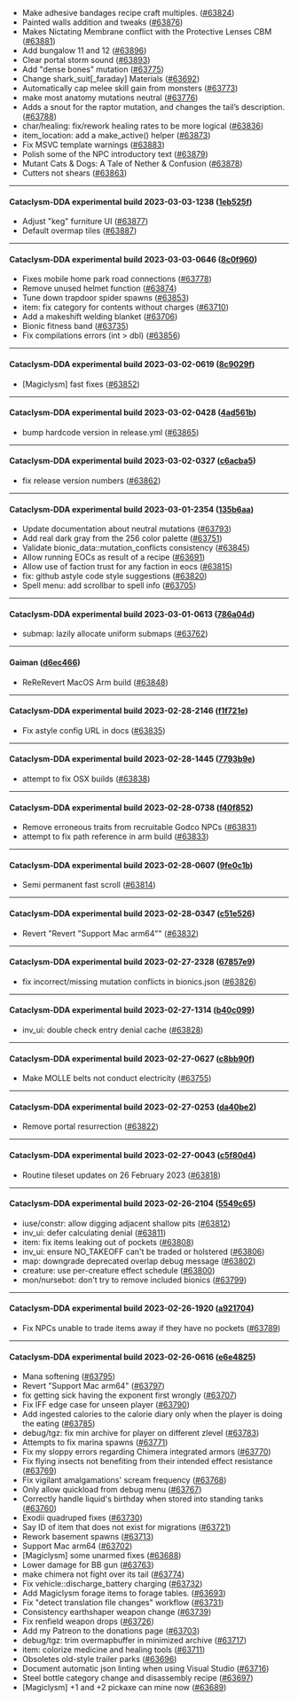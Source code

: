 * Make adhesive bandages recipe craft multiples. ([#63824](https://github.com/CleverRaven/Cataclysm-DDA/pull/63824))
* Painted walls addition and tweaks ([#63876](https://github.com/CleverRaven/Cataclysm-DDA/pull/63876))
* Makes Nictating Membrane conflict with the Protective Lenses CBM ([#63881](https://github.com/CleverRaven/Cataclysm-DDA/pull/63881))
* Add bungalow 11 and 12 ([#63896](https://github.com/CleverRaven/Cataclysm-DDA/pull/63896))
* Clear portal storm sound ([#63893](https://github.com/CleverRaven/Cataclysm-DDA/pull/63893))
* Add "dense bones" mutation ([#63775](https://github.com/CleverRaven/Cataclysm-DDA/pull/63775))
* Change shark_suit[_faraday] Materials ([#63692](https://github.com/CleverRaven/Cataclysm-DDA/pull/63692))
* Automatically cap melee skill gain from monsters ([#63773](https://github.com/CleverRaven/Cataclysm-DDA/pull/63773))
* make most anatomy mutations neutral ([#63776](https://github.com/CleverRaven/Cataclysm-DDA/pull/63776))
* Adds a snout for the raptor mutation, and changes the tail’s description. ([#63788](https://github.com/CleverRaven/Cataclysm-DDA/pull/63788))
* char/healing: fix/rework healing rates to be more logical ([#63836](https://github.com/CleverRaven/Cataclysm-DDA/pull/63836))
* item_location: add a make_active() helper ([#63873](https://github.com/CleverRaven/Cataclysm-DDA/pull/63873))
* Fix MSVC template warnings ([#63883](https://github.com/CleverRaven/Cataclysm-DDA/pull/63883))
* Polish some of the NPC introductory text ([#63879](https://github.com/CleverRaven/Cataclysm-DDA/pull/63879))
* Mutant Cats & Dogs: A Tale of Nether & Confusion ([#63878](https://github.com/CleverRaven/Cataclysm-DDA/pull/63878))
* Cutters not shears ([#63863](https://github.com/CleverRaven/Cataclysm-DDA/pull/63863))

---

#### Cataclysm-DDA experimental build 2023-03-03-1238 ([1eb525f](https://github.com/CleverRaven/Cataclysm-DDA/releases/tag/cdda-experimental-2023-03-03-1238))

* Adjust "keg" furniture UI ([#63877](https://github.com/CleverRaven/Cataclysm-DDA/pull/63877))
* Default overmap tiles ([#63887](https://github.com/CleverRaven/Cataclysm-DDA/pull/63887))

---

#### Cataclysm-DDA experimental build 2023-03-03-0646 ([8c0f960](https://github.com/CleverRaven/Cataclysm-DDA/releases/tag/cdda-experimental-2023-03-03-0646))

* Fixes mobile home park road connections ([#63778](https://github.com/CleverRaven/Cataclysm-DDA/pull/63778))
* Remove unused helmet function ([#63874](https://github.com/CleverRaven/Cataclysm-DDA/pull/63874))
* Tune down trapdoor spider spawns ([#63853](https://github.com/CleverRaven/Cataclysm-DDA/pull/63853))
* item: fix category for contents without charges ([#63710](https://github.com/CleverRaven/Cataclysm-DDA/pull/63710))
* Add a makeshift welding blanket ([#63706](https://github.com/CleverRaven/Cataclysm-DDA/pull/63706))
* Bionic fitness band ([#63735](https://github.com/CleverRaven/Cataclysm-DDA/pull/63735))
* Fix compilations errors (int > dbl) ([#63856](https://github.com/CleverRaven/Cataclysm-DDA/pull/63856))

---

#### Cataclysm-DDA experimental build 2023-03-02-0619 ([8c9029f](https://github.com/CleverRaven/Cataclysm-DDA/releases/tag/cdda-experimental-2023-03-02-0619))

* [Magiclysm] fast fixes ([#63852](https://github.com/CleverRaven/Cataclysm-DDA/pull/63852))

---

#### Cataclysm-DDA experimental build 2023-03-02-0428 ([4ad561b](https://github.com/CleverRaven/Cataclysm-DDA/releases/tag/cdda-experimental-2023-03-02-0428))

* bump hardcode version in release.yml ([#63865](https://github.com/CleverRaven/Cataclysm-DDA/pull/63865))

---

#### Cataclysm-DDA experimental build 2023-03-02-0327 ([c6acba5](https://github.com/CleverRaven/Cataclysm-DDA/releases/tag/cdda-experimental-2023-03-02-0327))

* fix release version numbers ([#63862](https://github.com/CleverRaven/Cataclysm-DDA/pull/63862))

---

#### Cataclysm-DDA experimental build 2023-03-01-2354 ([135b6aa](https://github.com/CleverRaven/Cataclysm-DDA/releases/tag/cdda-experimental-2023-03-01-2354))

* Update documentation about neutral mutations ([#63793](https://github.com/CleverRaven/Cataclysm-DDA/pull/63793))
* Add real dark gray from the 256 color palette ([#63751](https://github.com/CleverRaven/Cataclysm-DDA/pull/63751))
* Validate bionic_data::mutation_conflicts consistency ([#63845](https://github.com/CleverRaven/Cataclysm-DDA/pull/63845))
* Allow running EOCs as result of a recipe ([#63691](https://github.com/CleverRaven/Cataclysm-DDA/pull/63691))
* Allow use of faction trust for any faction in eocs ([#63815](https://github.com/CleverRaven/Cataclysm-DDA/pull/63815))
* fix: github astyle code style suggestions ([#63820](https://github.com/CleverRaven/Cataclysm-DDA/pull/63820))
* Spell menu: add scrollbar to spell info ([#63705](https://github.com/CleverRaven/Cataclysm-DDA/pull/63705))

---

#### Cataclysm-DDA experimental build 2023-03-01-0613 ([786a04d](https://github.com/CleverRaven/Cataclysm-DDA/releases/tag/cdda-experimental-2023-03-01-0613))

* submap: lazily allocate uniform submaps ([#63762](https://github.com/CleverRaven/Cataclysm-DDA/pull/63762))

---

#### Gaiman ([d6ec466](https://github.com/CleverRaven/Cataclysm-DDA/releases/tag/0.G))

* ReReRevert MacOS Arm build ([#63848](https://github.com/CleverRaven/Cataclysm-DDA/pull/63848))

---

#### Cataclysm-DDA experimental build 2023-02-28-2146 ([f1f721e](https://github.com/CleverRaven/Cataclysm-DDA/releases/tag/cdda-experimental-2023-02-28-2146))

* Fix astyle config URL in docs ([#63835](https://github.com/CleverRaven/Cataclysm-DDA/pull/63835))

---

#### Cataclysm-DDA experimental build 2023-02-28-1445 ([7793b9e](https://github.com/CleverRaven/Cataclysm-DDA/releases/tag/cdda-experimental-2023-02-28-1445))

* attempt to fix OSX builds ([#63838](https://github.com/CleverRaven/Cataclysm-DDA/pull/63838))

---

#### Cataclysm-DDA experimental build 2023-02-28-0738 ([f40f852](https://github.com/CleverRaven/Cataclysm-DDA/releases/tag/cdda-experimental-2023-02-28-0738))

* Remove erroneous traits from recruitable Godco NPCs ([#63831](https://github.com/CleverRaven/Cataclysm-DDA/pull/63831))
* attempt to fix path reference in arm build ([#63833](https://github.com/CleverRaven/Cataclysm-DDA/pull/63833))

---

#### Cataclysm-DDA experimental build 2023-02-28-0607 ([9fe0c1b](https://github.com/CleverRaven/Cataclysm-DDA/releases/tag/cdda-experimental-2023-02-28-0607))

* Semi permanent fast scroll ([#63814](https://github.com/CleverRaven/Cataclysm-DDA/pull/63814))

---

#### Cataclysm-DDA experimental build 2023-02-28-0347 ([c51e526](https://github.com/CleverRaven/Cataclysm-DDA/releases/tag/cdda-experimental-2023-02-28-0347))

* Revert "Revert "Support Mac arm64"" ([#63832](https://github.com/CleverRaven/Cataclysm-DDA/pull/63832))

---

#### Cataclysm-DDA experimental build 2023-02-27-2328 ([67857e9](https://github.com/CleverRaven/Cataclysm-DDA/releases/tag/cdda-experimental-2023-02-27-2328))

* fix incorrect/missing mutation conflicts in bionics.json ([#63826](https://github.com/CleverRaven/Cataclysm-DDA/pull/63826))

---

#### Cataclysm-DDA experimental build 2023-02-27-1314 ([b40c099](https://github.com/CleverRaven/Cataclysm-DDA/releases/tag/cdda-experimental-2023-02-27-1314))

* inv_ui: double check entry denial cache ([#63828](https://github.com/CleverRaven/Cataclysm-DDA/pull/63828))

---

#### Cataclysm-DDA experimental build 2023-02-27-0627 ([c8bb90f](https://github.com/CleverRaven/Cataclysm-DDA/releases/tag/cdda-experimental-2023-02-27-0627))

* Make MOLLE belts not conduct electricity ([#63755](https://github.com/CleverRaven/Cataclysm-DDA/pull/63755))

---

#### Cataclysm-DDA experimental build 2023-02-27-0253 ([da40be2](https://github.com/CleverRaven/Cataclysm-DDA/releases/tag/cdda-experimental-2023-02-27-0253))

* Remove portal resurrection ([#63822](https://github.com/CleverRaven/Cataclysm-DDA/pull/63822))

---

#### Cataclysm-DDA experimental build 2023-02-27-0043 ([c5f80d4](https://github.com/CleverRaven/Cataclysm-DDA/releases/tag/cdda-experimental-2023-02-27-0043))

* Routine tileset updates on 26 February 2023 ([#63818](https://github.com/CleverRaven/Cataclysm-DDA/pull/63818))

---

#### Cataclysm-DDA experimental build 2023-02-26-2104 ([5549c65](https://github.com/CleverRaven/Cataclysm-DDA/releases/tag/cdda-experimental-2023-02-26-2104))

* iuse/constr: allow digging adjacent shallow pits ([#63812](https://github.com/CleverRaven/Cataclysm-DDA/pull/63812))
* inv_ui: defer calculating denial ([#63811](https://github.com/CleverRaven/Cataclysm-DDA/pull/63811))
* item: fix items leaking out of pockets ([#63808](https://github.com/CleverRaven/Cataclysm-DDA/pull/63808))
* inv_ui: ensure NO_TAKEOFF can't be traded or holstered ([#63806](https://github.com/CleverRaven/Cataclysm-DDA/pull/63806))
* map: downgrade deprecated overlap debug message ([#63802](https://github.com/CleverRaven/Cataclysm-DDA/pull/63802))
* creature: use per-creature effect schedule ([#63800](https://github.com/CleverRaven/Cataclysm-DDA/pull/63800))
* mon/nursebot: don't try to remove included bionics ([#63799](https://github.com/CleverRaven/Cataclysm-DDA/pull/63799))

---

#### Cataclysm-DDA experimental build 2023-02-26-1920 ([a921704](https://github.com/CleverRaven/Cataclysm-DDA/releases/tag/cdda-experimental-2023-02-26-1920))

* Fix NPCs unable to trade items away if they have no pockets ([#63789](https://github.com/CleverRaven/Cataclysm-DDA/pull/63789))

---

#### Cataclysm-DDA experimental build 2023-02-26-0616 ([e6e4825](https://github.com/CleverRaven/Cataclysm-DDA/releases/tag/cdda-experimental-2023-02-26-0616))

* Mana softening ([#63795](https://github.com/CleverRaven/Cataclysm-DDA/pull/63795))
* Revert "Support Mac arm64" ([#63797](https://github.com/CleverRaven/Cataclysm-DDA/pull/63797))
* fix getting sick having the exponent first wrongly ([#63707](https://github.com/CleverRaven/Cataclysm-DDA/pull/63707))
* Fix IFF edge case for unseen player ([#63790](https://github.com/CleverRaven/Cataclysm-DDA/pull/63790))
* Add ingested calories to the calorie diary only when the player is doing the eating ([#63785](https://github.com/CleverRaven/Cataclysm-DDA/pull/63785))
* debug/tgz: fix min archive for player on different zlevel ([#63783](https://github.com/CleverRaven/Cataclysm-DDA/pull/63783))
* Attempts to fix marina spawns ([#63771](https://github.com/CleverRaven/Cataclysm-DDA/pull/63771))
* Fix my sloppy errors regarding Chimera integrated armors ([#63770](https://github.com/CleverRaven/Cataclysm-DDA/pull/63770))
* Fix flying insects not benefiting from their intended effect resistance ([#63769](https://github.com/CleverRaven/Cataclysm-DDA/pull/63769))
* Fix vigilant amalgamations' scream frequency ([#63768](https://github.com/CleverRaven/Cataclysm-DDA/pull/63768))
* Only allow quickload from debug menu ([#63767](https://github.com/CleverRaven/Cataclysm-DDA/pull/63767))
* Correctly handle liquid's birthday when stored into standing tanks ([#63760](https://github.com/CleverRaven/Cataclysm-DDA/pull/63760))
* Exodii quadruped fixes ([#63730](https://github.com/CleverRaven/Cataclysm-DDA/pull/63730))
* Say ID of item that does not exist for migrations ([#63721](https://github.com/CleverRaven/Cataclysm-DDA/pull/63721))
* Rework basement spawns ([#63713](https://github.com/CleverRaven/Cataclysm-DDA/pull/63713))
* Support Mac arm64 ([#63702](https://github.com/CleverRaven/Cataclysm-DDA/pull/63702))
* [Magiclysm] some unarmed fixes ([#63688](https://github.com/CleverRaven/Cataclysm-DDA/pull/63688))
* Lower damage for BB gun ([#63763](https://github.com/CleverRaven/Cataclysm-DDA/pull/63763))
* make chimera not fight over its tail ([#63774](https://github.com/CleverRaven/Cataclysm-DDA/pull/63774))
* Fix vehicle::discharge_battery charging ([#63732](https://github.com/CleverRaven/Cataclysm-DDA/pull/63732))
* Add Magiclysm forage items to forage tables. ([#63693](https://github.com/CleverRaven/Cataclysm-DDA/pull/63693))
* Fix "detect translation file changes" workflow ([#63731](https://github.com/CleverRaven/Cataclysm-DDA/pull/63731))
* Consistency earthshaper weapon change ([#63739](https://github.com/CleverRaven/Cataclysm-DDA/pull/63739))
* Fix renfield weapon drops ([#63726](https://github.com/CleverRaven/Cataclysm-DDA/pull/63726))
* Add my Patreon to the donations page ([#63703](https://github.com/CleverRaven/Cataclysm-DDA/pull/63703))
* debug/tgz: trim overmapbuffer in minimized archive ([#63717](https://github.com/CleverRaven/Cataclysm-DDA/pull/63717))
* item: colorize medicine and healing tools ([#63711](https://github.com/CleverRaven/Cataclysm-DDA/pull/63711))
* Obsoletes old-style trailer parks ([#63696](https://github.com/CleverRaven/Cataclysm-DDA/pull/63696))
* Document automatic json linting when using Visual Studio ([#63716](https://github.com/CleverRaven/Cataclysm-DDA/pull/63716))
* Steel bottle category change and disassembly recipe ([#63697](https://github.com/CleverRaven/Cataclysm-DDA/pull/63697))
* [Magiclysm] +1 and +2 pickaxe can mine now ([#63689](https://github.com/CleverRaven/Cataclysm-DDA/pull/63689))

